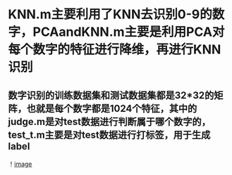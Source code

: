 # KNN.m主要利用了KNN去识别0-9的数字，PCAandKNN.m主要是利用PCA对每个数字的特征进行降维，再进行KNN识别
## 数字识别的训练数据集和测试数据集都是32*32的矩阵，也就是每个数字都是1024个特征，其中的judge.m是对test数据进行判断属于哪个数字的，test_t.m主要是对test数据进行打标签，用于生成label

！[image](https://github.com/onlyonewater/Machine-Learing-in-MATLAB/blob/master/KNN/KNN.png)
